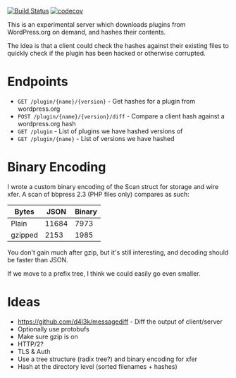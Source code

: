 [![Build Status](https://travis-ci.org/jmhobbs/wordpress-scanner.svg?branch=master)](https://travis-ci.org/jmhobbs/wordpress-scanner) [![codecov](https://codecov.io/gh/jmhobbs/wordpress-scanner/branch/master/graph/badge.svg)](https://codecov.io/gh/jmhobbs/wordpress-scanner)

This is an experimental server which downloads plugins from WordPress.org on demand, and hashes their contents.

The idea is that a client could check the hashes against their existing files to quickly check if the plugin has been hacked or otherwise corrupted.

# Endpoints

  * `GET /plugin/{name}/{version}` - Get hashes for a plugin from wordpress.org
  * `POST /plugin/{name}/{version}/diff` - Compare a client hash against a wordpress.org hash
  * `GET /plugin` - List of plugins we have hashed versions of
  * `GET /plugin/{name}` - List of versions we have hashed

# Binary Encoding

I wrote a custom binary encoding of the Scan struct for storage and wire xfer.  A scan of bbpress 2.3 (PHP files only) compares as such:

| Bytes   | JSON  | Binary |
|---------|-------|--------|
| Plain   | 11684 | 7973   |
| gzipped | 2153  | 1985   |

You don't gain much after gzip, but it's still interesting, and decoding should be faster than JSON.

If we move to a prefix tree, I think we could easily go even smaller.

# Ideas

  * https://github.com/d4l3k/messagediff - Diff the output of client/server
  * Optionally use protobufs
  * Make sure gzip is on
  * HTTP/2?
  * TLS & Auth
  * Use a tree structure (radix tree?) and binary encoding for xfer
  * Hash at the directory level (sorted filenames + hashes)

